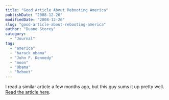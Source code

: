 ```yaml
---
title: "Good Article About Rebooting America"
publishDate: "2008-12-26"
modifiedDate: "2008-12-26"
slug: "good-article-about-rebooting-america"
author: "Duane Storey"
category:
  - "Journal"
tag:
  - "america"
  - "barack obama"
  - "John F. Kennedy"
  - "moon"
  - "Obama"
  - "Reboot"
---
```


I read a similar article a few months ago, but this guy sums it up pretty well. [Read the article here](http://www.nytimes.com/2008/12/24/opinion/24friedman.html?_r=2).